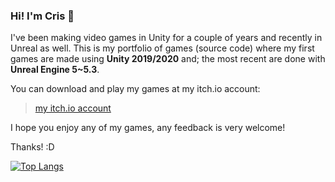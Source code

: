 ### Hi! I'm Cris 🌵

I've been making video games in Unity for a couple of years and recently in Unreal as well. This is my portfolio of games (source code) where my first games are made using **Unity 2019/2020** and; the most recent are done with **Unreal Engine 5~5.3**.

You can download and play my games at my itch.io account:

> [my itch.io account](https://tmseldon.itch.io/) 

I hope you enjoy any of my games, any feedback is very welcome!

Thanks! :D

[![Top Langs](https://github-readme-stats.vercel.app/api/top-langs/?username=tmseldon&&size_weight=0.5&count_weight=0.5&layout=compact&theme=city_lights)](https://github.com/anuraghazra/github-readme-stats)


<!--
**tmseldon/tmseldon** is a ✨ _special_ ✨ repository because its `README.md` (this file) appears on your GitHub profile.

Here are some ideas to get you started:

- 🔭 I’m currently working on ...
- 🌱 I’m currently learning ...
- 👯 I’m looking to collaborate on ...
- 🤔 I’m looking for help with ...
- 💬 Ask me about ...
- 📫 How to reach me: ...
- 😄 Pronouns: ...
- ⚡ Fun fact: ...
-->
